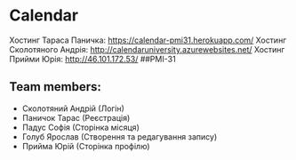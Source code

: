 # Calendar
Хостинг Тараса Паничка: https://calendar-pmi31.herokuapp.com/
Хостинг Сколотяного Андрія: http://calendaruniversity.azurewebsites.net/
Хостинг Прийми Юрія: http://46.101.172.53/
##PMI-31
## Team members:
 - Сколотяний Андрій (Логін)
 - Паничок Тарас (Реєстрація)
 - Падус Софія (Сторінка місяця)
 - Голуб Ярослав (Створення та редагування запису)
 - Прийма Юрій (Сторінка профілю)

